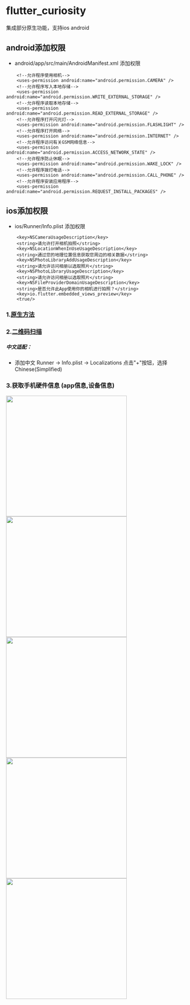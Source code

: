 # flutter_curiosity
集成部分原生功能，支持ios android

## android添加权限
 * android/app/src/main/AndroidManifest.xml 添加权限
```
    <!--允许程序使用相机-->
    <uses-permission android:name="android.permission.CAMERA" />
    <!--允许程序写入本地存储-->
    <uses-permission android:name="android.permission.WRITE_EXTERNAL_STORAGE" />
    <!--允许程序读取本地存储-->
    <uses-permission android:name="android.permission.READ_EXTERNAL_STORAGE" />
    <!--允许程序打开闪光灯-->
    <uses-permission android:name="android.permission.FLASHLIGHT" />
    <!--允许程序打开网络-->
    <uses-permission android:name="android.permission.INTERNET" />
    <!--允许程序访问有关GSM网络信息-->
    <uses-permission android:name="android.permission.ACCESS_NETWORK_STATE" />
    <!--允许程序防止休眠-->
    <uses-permission android:name="android.permission.WAKE_LOCK" />
    <!--允许程序拨打电话-->
    <uses-permission android:name="android.permission.CALL_PHONE" />
    <!--允许程序安装应用程序-->
    <uses-permission android:name="android.permission.REQUEST_INSTALL_PACKAGES" />
```
## ios添加权限
 * ios/Runner/Info.plist 添加权限
 
```
    <key>NSCameraUsageDescription</key>    
    <string>请允许打开相机拍照</string>
    <key>NSLocationWhenInUseUsageDescription</key>
	<string>通过您的地理位置信息获取您周边的相关数据</string>
	<key>NSPhotoLibraryAddUsageDescription</key>
	<string>请允许访问相册以选取照片</string>
	<key>NSPhotoLibraryUsageDescription</key>
	<string>请允许访问相册以选取照片</string>
	<key>NSFileProviderDomainUsageDescription</key>
	<string>是否允许此App使用你的相机进行拍照？</string>
    <key>io.flutter.embedded_views_preview</key>
    <true/>
```

### 1.[原生方法](./lib/src/tools/native.dart)

### 2.[二维码扫描](./lib/src/scanner)

##### 中文适配：  
- 添加中文 Runner -> Info.plist -> Localizations 点击"+"按钮，选择Chinese(Simplified)

### 3.获取手机硬件信息 (app信息,设备信息)
<img src="lib/res/main.png" width="330px"/> <img src="lib/res/share.png" width="330px"/>
<img src="lib/res/android_setting.png" width="330px"/> <img src="lib/res/app_device.png" width="330px"/>
<img src="lib/res/camera_gallry.png" width="330px"/>